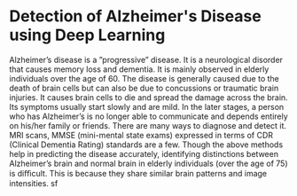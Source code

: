 # Detection of Alzheimer's Disease using Deep Learning
Alzheimer’s disease is a ”progressive” disease. It is a neurological disorder that causes memory loss and dementia. It is mainly observed in elderly individuals over the age of 60. The disease is generally caused due to the death of brain cells but can also be due to concussions or traumatic brain injuries. It causes brain cells to die and spread the damage across the brain. Its symptoms usually start slowly and are mild. In the later stages, a person who has Alzheimer’s is no longer able to communicate and depends entirely on his/her family or friends. There are many ways to diagnose and detect it. MRI scans, MMSE (mini-mental state exams) expressed in terms of CDR (Clinical Dementia Rating) standards are a few. Though the above methods help in predicting the disease accurately, identifying distinctions between Alzheimer’s brain and normal brain in elderly individuals (over the age of 75) is diﬃcult. This is because they share similar brain patterns and image intensities. 
sf

